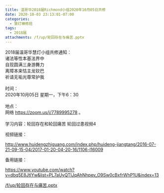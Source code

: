 ```yaml
---
title: 温哥华2018届Richmond小组2020年10月05日共修
date: 2020-10-03 23:13:01-07:00
categories:
  - 慧灯禅修班
tags:
  - 2018届
attachments: /f/up/轮回存在与痛苦.pptx
---
```

2018届温哥华慧灯小组共修通知：\
诸法等性本基法界中\
自现圆满三身游舞力\
离障本来怙主龙钦巴\
祈请无垢光尊常护我\
\
时间：\
2020年10月05日 星期一，下午6：30\
\
地点：\
网络 <https://zoom.us/j/7789995278> 。\
\
学习内容：轮回存在和轮回痛苦 轮回过患视频4

视频链接：
<!--StartFragment-->

<http://www.huidengzhiguang.com/index.php/huideng-jiangtang/2016-07-21-09-15-04/2017-01-20-04-20-16/1106-l16009>

<!--EndFragment-->

备用链接：

<!--StartFragment-->

<https://www.youtube.com/watch?v=dbq5E8JtlYw&list=PL7aUyQTIJqAhNhpev_O9Sw0cBxfrWhP1U&index=13>

[/f/up/轮回存在与痛苦.pptx](https://s3.ca-central-1.wasabisys.com/hddata/f.huidengchanxiu.net/hdv/f/up/轮回存在与痛苦.pptx)
